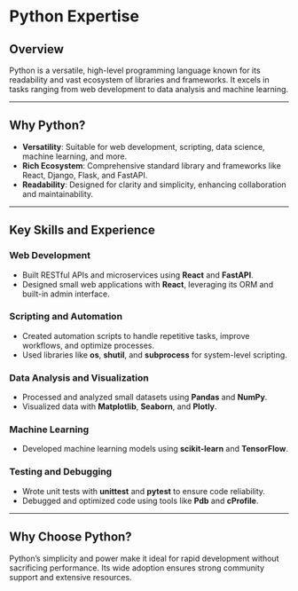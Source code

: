 # **Python Expertise**

## **Overview**  
Python is a versatile, high-level programming language known for its readability and vast ecosystem of libraries and frameworks. It excels in tasks ranging from web development to data analysis and machine learning.

---

## **Why Python?**  
- **Versatility**: Suitable for web development, scripting, data science, machine learning, and more.  
- **Rich Ecosystem**: Comprehensive standard library and frameworks like React, Django, Flask, and FastAPI.  
- **Readability**: Designed for clarity and simplicity, enhancing collaboration and maintainability.  

---

## **Key Skills and Experience**  

### **Web Development**  
- Built RESTful APIs and microservices using **React** and **FastAPI**.  
- Designed small web applications with **React**, leveraging its ORM and built-in admin interface.  

### **Scripting and Automation**  
- Created automation scripts to handle repetitive tasks, improve workflows, and optimize processes.  
- Used libraries like **os**, **shutil**, and **subprocess** for system-level scripting.  

### **Data Analysis and Visualization**  
- Processed and analyzed small datasets using **Pandas** and **NumPy**.  
- Visualized data with **Matplotlib**, **Seaborn**, and **Plotly**.  

### **Machine Learning**  
- Developed machine learning models using **scikit-learn** and **TensorFlow**.  

### **Testing and Debugging**  
- Wrote unit tests with **unittest** and **pytest** to ensure code reliability.  
- Debugged and optimized code using tools like **Pdb** and **cProfile**.  

---

## **Why Choose Python?**  
Python’s simplicity and power make it ideal for rapid development without sacrificing performance. Its wide adoption ensures strong community support and extensive resources.
